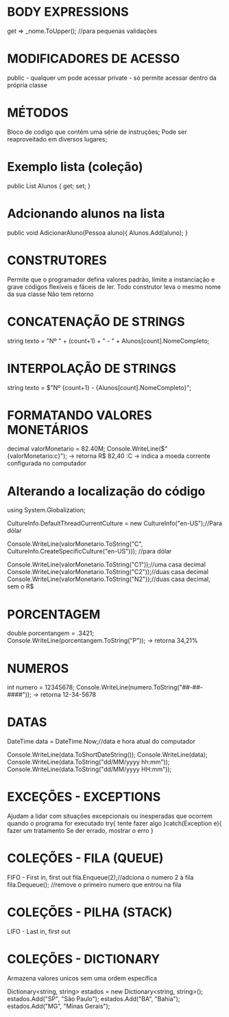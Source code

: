 # BODY EXPRESSIONS
get => _nome.ToUpper(); //para pequenas validações

# MODIFICADORES DE ACESSO
public - qualquer um pode acessar
private - só permite acessar dentro da própria classe

# MÉTODOS
Bloco de codigo que contém uma série de instruções;
Pode ser reaproveitado em diversos lugares;


# Exemplo lista (coleção)
public List<Pessoa> Alunos { get; set; }
# Adcionando alunos na lista
 public void AdicionarAluno(Pessoa aluno){
            Alunos.Add(aluno);
        }

# CONSTRUTORES
Permite que o programador defina valores padrão, limite a instanciação e grave códigos flexíveis e fáceis de ler.
Todo construtor leva o mesmo nome da sua classe
Não tem retorno

# CONCATENAÇÃO DE STRINGS
string texto = "Nº " + (count+1) + " - " + Alunos[count].NomeCompleto;

# INTERPOLAÇÃO DE STRINGS
string texto = $"Nº {count+1} - {Alunos[count].NomeCompleto}";

# FORMATANDO VALORES MONETÁRIOS
decimal valorMonetario = 82.40M;
Console.WriteLine($"{valorMonetario:c}"); -> retorna R$ 82,40
:C -> indica a moeda corrente configurada no computador

# Alterando a localização do código
using System.Globalization;

CultureInfo.DefaultThreadCurrentCulture = new CultureInfo("en-US");//Para dólar

Console.WriteLine(valorMonetario.ToString("C", CultureInfo.CreateSpecificCulture("en-US"))); //para dólar

Console.WriteLine(valorMonetario.ToString("C1"));//uma casa decimal
Console.WriteLine(valorMonetario.ToString("C2"));//duas casa decimal
Console.WriteLine(valorMonetario.ToString("N2"));//duas casa decimal, sem o R$

# PORCENTAGEM
double porcentangem = .3421;
Console.WriteLine(porcentangem.ToString("P")); -> retorna 34,21%

# NUMEROS
int numero = 12345678;
Console.WriteLine(numero.ToString("##-##-####")); -> retorna 12-34-5678

# DATAS
DateTime data = DateTime.Now;//data e hora atual do computador

Console.WriteLine(data.ToShortDateString());
Console.WriteLine(data);
Console.WriteLine(data.ToString("dd/MM/yyyy hh:mm"));
Console.WriteLine(data.ToString("dd/MM/yyyy HH:mm"));

# EXCEÇÕES - EXCEPTIONS
Ajudam a lidar com situações excepcionais ou inesperadas que ocorrem quando o programa for executado
try{
    tente fazer algo
}catch(Exception e){
    fazer um tratamento
    Se der errado, mostrar o erro
}

# COLEÇÕES - FILA (QUEUE)
FIFO - First in, first out
fila.Enqueue(2);//adciona o numero 2  à fila
fila.Dequeue(); //remove o primeiro numero que entrou na fila

# COLEÇÕES - PILHA (STACK)
LIFO - Last in, first out

# COLEÇÕES - DICTIONARY
Armazena valores unicos sem uma ordem específica

Dictionary<string, string> estados = new Dictionary<string, string>();
estados.Add("SP", "São Paulo");
estados.Add("BA", "Bahia");
estados.Add("MG", "Minas Gerais");